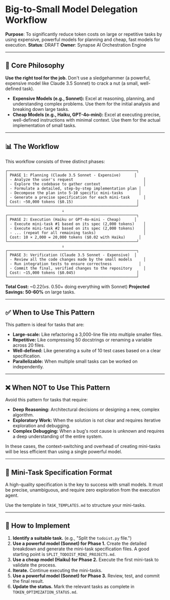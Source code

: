 # Big-to-Small Model Delegation Workflow

**Purpose**: To significantly reduce token costs on large or repetitive tasks by using expensive, powerful models for planning and cheap, fast models for execution.
**Status**: DRAFT
**Owner**: Synapse AI Orchestration Engine

---

## 🎯 Core Philosophy

**Use the right tool for the job.** Don't use a sledgehammer (a powerful, expensive model like Claude 3.5 Sonnet) to crack a nut (a small, well-defined task).

-   **Expensive Models (e.g., Sonnet):** Excel at reasoning, planning, and understanding complex problems. Use them for the initial analysis and breaking down large tasks.
-   **Cheap Models (e.g., Haiku, GPT-4o-mini):** Excel at executing precise, well-defined instructions with minimal context. Use them for the actual implementation of small tasks.

---

## 📊 The Workflow

This workflow consists of three distinct phases:

```
┌─────────────────────────────────────────────────────────┐
│ PHASE 1: Planning (Claude 3.5 Sonnet - Expensive)      │
│ - Analyze the user's request                               │
│ - Explore the codebase to gather context                   │
│ - Formulate a detailed, step-by-step implementation plan │
│ - Decompose the plan into 5-10 specific mini-tasks       │
│ - Generate a precise specification for each mini-task      │
│ Cost: ~50,000 tokens ($0.15)                            │
└─────────────────────────────────────────────────────────┘
                         ↓
┌─────────────────────────────────────────────────────────┐
│ PHASE 2: Execution (Haiku or GPT-4o-mini - Cheap)      │
│ - Execute mini-task #1 based on its spec (2,000 tokens)    │
│ - Execute mini-task #2 based on its spec (2,000 tokens)    │
│ - ... (repeat for all remaining tasks)                     │
│ Cost: 10 × 2,000 = 20,000 tokens ($0.02 with Haiku)      │
└─────────────────────────────────────────────────────────┘
                         ↓
┌─────────────────────────────────────────────────────────┐
│ PHASE 3: Verification (Claude 3.5 Sonnet - Expensive)  │
│ - Review all the code changes made by the small models     │
│ - Run integration tests to ensure correctness            │
│ - Commit the final, verified changes to the repository     │
│ Cost: ~15,000 tokens ($0.045)                           │
└─────────────────────────────────────────────────────────┘
```

**Total Cost:** ~$0.22 (vs. ~$0.50+ doing everything with Sonnet)
**Projected Savings:** **50-60%** on large tasks.

---

## ✅ When to Use This Pattern

This pattern is ideal for tasks that are:
-   **Large-scale:** Like refactoring a 3,000-line file into multiple smaller files.
-   **Repetitive:** Like compressing 50 docstrings or renaming a variable across 20 files.
-   **Well-defined:** Like generating a suite of 10 test cases based on a clear specification.
-   **Parallelizable:** When multiple small tasks can be worked on independently.

---

## ❌ When NOT to Use This Pattern

Avoid this pattern for tasks that require:
-   **Deep Reasoning:** Architectural decisions or designing a new, complex algorithm.
-   **Exploratory Work:** When the solution is not clear and requires iterative exploration and debugging.
-   **Complex Debugging:** When a bug's root cause is unknown and requires a deep understanding of the entire system.

In these cases, the context-switching and overhead of creating mini-tasks will be less efficient than using a single powerful model.

---

## 📝 Mini-Task Specification Format

A high-quality specification is the key to success with small models. It must be precise, unambiguous, and require zero exploration from the execution agent.

Use the template in `TASK_TEMPLATES.md` to structure your mini-tasks.

---

## 🚀 How to Implement

1.  **Identify a suitable task.** (e.g., "Split the `todoist.py` file.")
2.  **Use a powerful model (Sonnet) for Phase 1.** Create the detailed breakdown and generate the mini-task specification files. A good starting point is `SPLIT_TODOIST_MINI_PROJECTS.md`.
3.  **Use a cheap model (Haiku) for Phase 2.** Execute the first mini-task to validate the process.
4.  **Iterate.** Continue executing the mini-tasks.
5.  **Use a powerful model (Sonnet) for Phase 3.** Review, test, and commit the final result.
6.  **Update the status.** Mark the relevant tasks as complete in `TOKEN_OPTIMIZATION_STATUS.md`.
